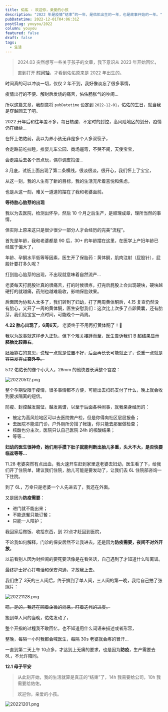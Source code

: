 ```yaml
---
title: 佑佑 - 欢迎你，亲爱的小孩
description: "2022 年是疫情“结束”的一年，是佑佑出生的一年，也是故事开始的一年。"
pubDatetime: 2022-12-01T04:06:31Z
postSlug: youyou/2022
column: youyou
featured: false
draft: false
tags:
  - 生活
---
```


> 2024.03 突然想写一些关于孩子的文章，我下意识从 2023 年开始回忆，
>
> 直到打开 [时间轴](/timeline)，才看到佑佑原来是 2022 年出生的。

时间真的可以冲淡一切，仅仅 2 年不到，我好像淡忘了很多事情，

疫情出行的不便、解封后发烧的痛苦，佑佑肠胀气的吵闹...

所以这篇文章，我刻意将 `pubDatetime` 设定到 `2022-12-01`，佑佑的生日，就当我是穿越回去了吧。

2022 开年后和往年差不多，每日核酸、不定时的封控，高风险地区的划分，疫情仍在继续...

在怀上佑佑前，我以为养小孩无非是多个人多双筷子，

会走路前吃拉睡，推婴儿车公园、商场遛弯，不哭不闹，天使宝宝，

会走路后去各个景点玩，偶尔调皮捣蛋...

3 月底，试纸上面出现了第二条横线，很淡很淡，很开心，我们怀上了宝宝，

从这一刻，我的人生有了新的目标，我的生活充斥着喜悦和焦虑，

也是从这一刻，难关一道道的摆在了我和老婆面前。

**等待胎心胎芽的出现**

我以为去医院，检测出怀孕，然后 10 个月之后生产，是顺理成章，理所当然的事情，

但实际上原来这只是很少很少一部分人才会经历的完美“流程”。

首先是年龄，我和老婆都是 90 后，30+ 的年龄摆在这里，在医学上产妇年龄已经属于偏大了，

年龄、孕酮水平低等等因素，医生开了保胎药：黄体酮，肌肉注射（屁股针），屁股针要打多久呢？

打到胎心胎芽的出现，不出现就意味着自然流产...

老婆每天打屁股针真的很痛苦，打的时候很疼，打完后屁股上会出现硬块，硬块越硬打的就越痛，药剂也越难吸收，影响保胎效果。

后面因为协和人太多了，我们转到了妇幼，打了两周黄体酮后，4.15 复查仍然没有胎心，又开了一周的黄体酮，医生安慰我们：这次比上次多了点卵黄囊，还有胎芽，我们给宝宝一点时间，可能晚个一两周。

**4.22 胎心出现了，6周6天，** 老婆终于不用再打黄体酮了！🎉

我以为故事就这样步入正轨，但下个难关接踵而至，医生告诉我们 B 超结果显示**胚胎比较靠右**。

~~胚胎靠右的意思，说轻一点就是位置不好，后面再长长可能就正了，说重一点就是容易发育成**宫外孕**。~~

5.12 佑佑长的像个小大人，28mm 的他快要长满整个宫腔：

![20220512.png](/images/youyou/20220512.jpg)

整个孕期受限于疫情，很多事情都不方便，可能出去扫码支付了什么，晚上就会收到要求隔离的短信。

防疫、封控越发魔怔，越发离谱，以至于后面各种闹事，就我亲身经历的：

- 被定为高风险地区可以去医院做产检，但是你得向社区层层报备；
- 去医院不能进门诊，户外厕所旁搭了帐篷，你只能去那里做检查；
- 核酸也分主次，医院只认自己医院 24h 的核酸结果；
- 等等...

**妇幼的医生很神奇，她们用手摸下肚子就能判断出胎儿多重，头大不大，是否快要临盆等等...**

11.28 老婆突然有点出血，我火速开车赶到家里送老婆去妇幼，医生看了下，给我们开了住院单，建议我们住院，胎儿可能是要发动了，让我们去 6L 住院部咨询一下住院。

到了 6L，万幸只是老婆一个人先进去了，我还在外面。

又是因为**防疫需要**：

- 进门就不能出来；
- 不能送餐只能订餐；
- 只能一人陪护；

我回家后做饭、收拾东西，到 22点才赶回到医院，

不论我如何解释，门诊的保安居然不让我进去，还是因为**防疫需要，夜间不对外开放**。

以前看别人因为封控闹的要死要活像是在看笑话，自己遇到了才知道什么叫离谱。

最终护士好心打电话和保安沟通，才放我上去。

我们住了 3天的三人间后，终于排到了单人间，三人间的第一晚，我给自己拍了张照片：

![20221128.png](/images/youyou/20221128.jpg)

~~嗯，是的，我还在回着企微的消息，盯着迭代的进度。~~

搬到单人间的当晚，佑佑发动了，

整个开指的过程我不敢回忆，也不知道用什么词语来描述或者形容，

整晚，每隔一小时我都会喊医生，每隔 30s 老婆就会疼的冒汗...

一直到第二天上午 10点多，才达到上无痛的要求，也是因为**防疫**，生产需要去 8L，不允许陪同。

**12.1 母子平安**

> 从此刻开始，我的生活就算是真正的“结束”了，14h 我需要给公司，10h 我需要给佑佑，
>
> 欢迎你，亲爱的小孩。

![20221201.png](/images/youyou/20221201.jpg)

